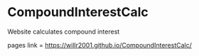 # CompoundInterestCalc
Website calculates compound interest 

pages link = https://willr2001.github.io/CompoundInterestCalc/
